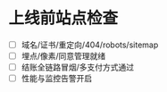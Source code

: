 # 上线前站点检查

- [ ] 域名/证书/重定向/404/robots/sitemap
- [ ] 埋点/像素/同意管理就绪
- [ ] 结账全链路冒烟/多支付方式通过
- [ ] 性能与监控告警开启
